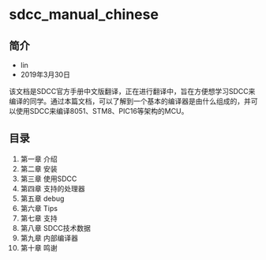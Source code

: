 # sdcc_manual_chinese
## 简介

* lin
* 2019年3月30日

该文档是SDCC官方手册中文版翻译，正在进行翻译中，旨在方便想学习SDCC来编译的同学。通过本篇文档，可以了解到一个基本的编译器是由什么组成的，并可以使用SDCC来编译8051、STM8、PIC16等架构的MCU。

## 目录
 
1. 第一章 介绍 
2. 第二章 安装
3. 第三章 使用SDCC
4. 第四章 支持的处理器
5. 第五章 debug
6. 第六章 Tips
7. 第七章 支持
8. 第八章 SDCC技术数据
9. 第九章 内部编译器
10. 第十章 鸣谢
